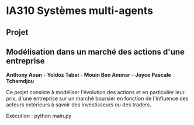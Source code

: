 # IA310 Systèmes multi-agents
## Projet
## Modélisation dans un marché des actions d'une entreprise

**Anthony Aoun** - **Yoldoz Tabei** - **Mouin Ben Ammar** - **Joyce Pascale Tchamdjou**


Ce projet consiste à modéliser l'évolution des actions et en particulier leur prix, d'une entreprise sur un marché boursier en fonction de l'influence des acteurs extérieurs à savoir des investisseurs ou des traders.

Exécution :
python main.py